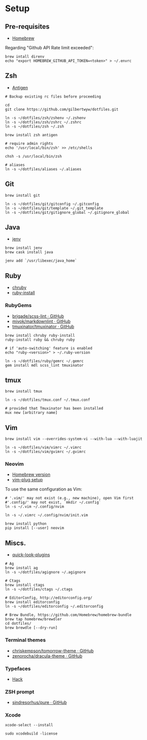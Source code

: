 # Setup

## Pre-requisites

- [Homebrew](http://brew.sh/)

Regarding "Github API Rate limit exceeded":

```
brew intall direnv
echo "export HOMEBREW_GITHUB_API_TOKEN=<token>" > ~/.envrc
```

## Zsh

- [Antigen](https://zsh-users/antigen)

```
# Backup existing rc files before proceeding

cd
git clone https://github.com/gilbertwyw/dotfiles.git

ln -s ~/dotfiles/zsh/zshenv ~/.zshenv
ln -s ~/dotfiles/zsh/zshrc ~/.zshrc
ln -s ~/dotfiles/zsh ~/.zsh

brew install zsh antigen

# require admin rights
echo '/usr/local/bin/zsh' >> /etc/shells

chsh -s /usr/local/bin/zsh

# aliases
ln -s ~/dotfiles/aliases ~/.aliases
```

## Git

```
brew install git

ln -s ~/dotfiles/git/gitconfig ~/.gitconfig
ln -s ~/dotfiles/git/template ~/.git_template
ln -s ~/dotfiles/git/gitignore_global ~/.gitignore_global
```

## Java

- [jenv](https://github.com/gcuisinier/jenv)

```
brew install jenv
brew cask install java

jenv add `/usr/libexec/java_home`
```

## Ruby

- [chruby](https://github.com/postmodern/chruby)
- [ruby-install](https://github.com/postmodern/ruby-install)

### RubyGems

- [brigade/scss-lint · GitHub](https://github.com/brigade/scss-lint)
- [mivok/markdownlint · GitHub](https://github.com/mivok/markdownlint)
- [tmuxinator/tmuxinator · GitHub](https://github.com/tmuxinator/tmuxinator)

```
brew install chruby ruby-install
ruby-install ruby && chruby ruby

# if 'auto-switching' feature is enabled
echo "ruby-<version>" > ~/.ruby-version

ln -s ~/dotfiles/ruby/gemrc ~/.gemrc
gem install mdl scss_lint tmuxinator
```

## tmux

```
brew install tmux

ln -s ~/dotfiles/tmux.conf ~/.tmux.conf

# provided that Tmuxinator has been installed
mux new [arbitrary name]
```

## Vim

```
brew install vim --overrides-system-vi --with-lua --with-luajit

ln -s ~/dotfiles/vim/vimrc ~/.vimrc
ln -s ~/dotfiles/vim/gvimrc ~/.gvimrc
```

### Neovim 

- [Homebrew version](https://github.com/neovim/homebrew-neovim/blob/master/README.md)
- [vim-plug setup](https://github.com/junegunn/vim-plug#neovim)

To use the same configuration as Vim:

```
# '.vim/' may not exist (e.g., new machine), open Vim first
#'.config/' may not exist, `mkdir ~/.config`
ln -s ~/.vim ~/.config/nvim

ln -s ~/.vimrc ~/.config/nvim/init.vim

brew install python
pip install [--user] neovim
```

## Miscs.

- [quick-look-plugins](https://github.com/sindresorhus/quick-look-plugins#install-all)

```
# Ag
brew install ag
ln -s ~/dotfiles/agignore ~/.agignore

# Ctags
brew install ctags
ln -s ~/dotfiles/ctags ~/.ctags

# EditorConfig, http://editorconfig.org/
brew install editorconfig
ln -s ~/dotfiles/editorconfig ~/.editorconfig

# Brew Bundle, https://github.com/Homebrew/homebrew-bundle
brew tap homebrew/brewdler
cd dotfiles/
brew brewdle [--dry-run]
```

### Terminal themes

- [chriskempson/tomorrow-theme · GitHub](https://github.com/chriskempson/tomorrow-theme)
- [zenorocha/dracula-theme · GitHub](https://github.com/zenorocha/dracula-theme)

### Typefaces

- [Hack](https://github.com/chrissimpkins/Hack#os-x)

### ZSH prompt

- [sindresorhus/pure · GitHub](https://github.com/sindresorhus/pure)

### Xcode

```
xcode-select --install

sudo xcodebuild -license
```
